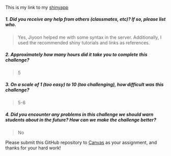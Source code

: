 

This is my link to my [shinyapp](https://fionc.shinyapps.io/a8-builing-applications/) 

##### 1. Did you receive any help from others (classmates, etc)? If so, please list who.

> Yes, Jiyoon helped me with some syntax in the server. Additionally, I used the recommended shiny tutorials and links as references. 

##### 2. Approximately how many hours did it take you to complete this challenge?

> 5

##### 3. On a scale of 1 (too easy) to 10 (too challenging), how difficult was this challenge?

> 5-6

##### 4. Did you encounter any problems in this challenge we should warn students about in the future? How can we make the challenge better?

> No

Please submit this GitHub repository to <a href="https://canvas.uw.edu/courses/1023398/assignments/3079013" target="_blank">Canvas</a> as your assignment, and thanks for your hard work!